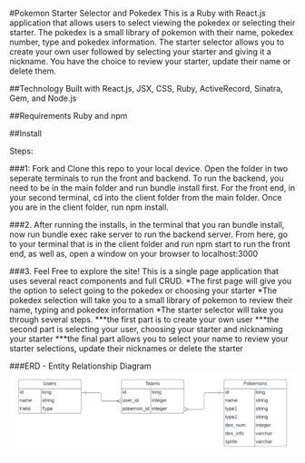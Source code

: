 #Pokemon Starter Selector and Pokedex
This is a Ruby with React.js application that allows users to select viewing the pokedex or selecting their starter. The pokedex is a small library of pokemon with their name, pokedex number, type and pokedex information. The starter selector allows you to create your own user followed by selecting your starter and giving it a nickname. You have the choice to review your starter, update their name or delete them.

##Technology
Built with React.js, JSX, CSS, Ruby, ActiveRecord, Sinatra, Gem, and Node.js

##Requirements
Ruby and npm

##Install

Steps:

###1: Fork and Clone this repo to your local device. Open the folder in two seperate terminals to run the front and backend. To run the backend, you need to be in the main folder and run bundle install first. For the front end, in your second terminal, cd into the client folder from the main folder. Once you are in the client folder, run npm install. 

###2. After running the installs, in the terminal that you ran bundle install, now run bundle exec rake server to run the backend server. From here, go to your terminal that is in the client folder and run npm start to run the front end, as well as, open a window on your browser to localhost:3000

###3. Feel Free to explore the site! This is a single page application that uses several react components and full CRUD.
        *The first page will give you the option to select going to the pokedex or choosing your starter
        *The pokedex selection will take you to a small library of pokemon to review their name, typing and pokedex information
        *The starter selector will take you through several steps.
              ***the first part is to create your own user
              ***the second part is selecting your user, choosing your starter and nicknaming your starter
              ***the final part allows you to select your name to review your starter selections, update their nicknames or delete the starter


###ERD - Entity Relationship Diagram
![ERD](ERD/PokemonERD.png)